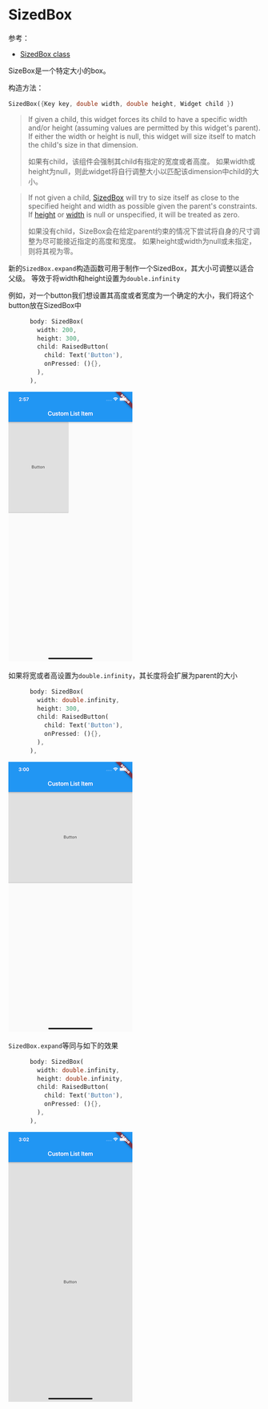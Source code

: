 # SizedBox

参考：

+ [SizedBox class](https://api.flutter.dev/flutter/widgets/SizedBox-class.html)

SizeBox是一个特定大小的box。

构造方法：

```dart
SizedBox({Key key, double width, double height, Widget child })
```

>If given a child, this widget forces its child to have a specific width and/or height (assuming values are permitted by this widget's parent). If either the width or height is null, this widget will size itself to match the child's size in that dimension.
>
>如果有child，该组件会强制其child有指定的宽度或者高度。 如果width或height为null，则此widget将自行调整大小以匹配该dimension中child的大小。

> If not given a child, [SizedBox](https://api.flutter.dev/flutter/widgets/SizedBox-class.html) will try to size itself as close to the specified height and width as possible given the parent's constraints. If [height](https://api.flutter.dev/flutter/widgets/SizedBox/height.html) or [width](https://api.flutter.dev/flutter/widgets/SizedBox/width.html) is null or unspecified, it will be treated as zero.
>
> 如果没有child，SizeBox会在给定parent约束的情况下尝试将自身的尺寸调整为尽可能接近指定的高度和宽度。 如果height或width为null或未指定，则将其视为零。

新的`SizedBox.expand`构造函数可用于制作一个SizedBox，其大小可调整以适合父级。 等效于将width和height设置为`double.infinity`

例如，对一个button我们想设置其高度或者宽度为一个确定的大小，我们将这个button放在SizedBox中

```dart
      body: SizedBox(
        width: 200,
        height: 300,
        child: RaisedButton(
          child: Text('Button'),
          onPressed: (){},
        ),
      ),
```

![002](https://github.com/winfredzen/Android-Basic/blob/master/Flutter/images/002.png)

如果将宽或者高设置为`double.infinity`，其长度将会扩展为parent的大小

```dart
      body: SizedBox(
        width: double.infinity,
        height: 300,
        child: RaisedButton(
          child: Text('Button'),
          onPressed: (){},
        ),
      ),
```

![003](https://github.com/winfredzen/Android-Basic/blob/master/Flutter/images/003.png)

`SizedBox.expand`等同与如下的效果

```dart
      body: SizedBox(
        width: double.infinity,
        height: double.infinity,
        child: RaisedButton(
          child: Text('Button'),
          onPressed: (){},
        ),
      ),
```

![004](https://github.com/winfredzen/Android-Basic/blob/master/Flutter/images/004.png)









